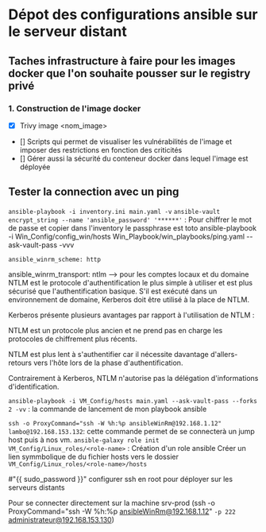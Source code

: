 # Dépot des configurations ansible sur le serveur distant 
## Taches infrastructure à faire pour les images docker que l'on souhaite pousser sur le registry privé

### 1. Construction de l'image docker
- [X] Trivy image <nom_image>
- [] Scripts qui permet de visualiser les vulnérabilités de l'image et imposer des restrictions en fonction des criticités
- [] Gérer aussi la sécurité du conteneur docker dans lequel l'image est déployée


## Tester la connection avec un ping
`ansible-playbook -i inventory.ini main.yaml -v`
`ansible-vault encrypt_string --name 'ansible_password' '******'` : Pour chiffrer le mot de passe et copier dans l'inventory le passphrase est toto
ansible-playbook -i Win_Config/config_win/hosts Win_Playbook/win_playbooks/ping.yaml --ask-vault-pass -vvv

    ansible_winrm_scheme: http

ansible_winrm_transport: ntlm 
    --> pour les comptes locaux et du domaine
NTLM est le protocole d'authentification le plus simple à utiliser et est plus sécurisé que l'authentification basique. S'il est exécuté dans un environnement de domaine, Kerberos doit être utilisé à la place de NTLM.

Kerberos présente plusieurs avantages par rapport à l'utilisation de NTLM :

NTLM est un protocole plus ancien et ne prend pas en charge les protocoles de chiffrement plus récents.

NTLM est plus lent à s'authentifier car il nécessite davantage d'allers-retours vers l'hôte lors de la phase d'authentification.

Contrairement à Kerberos, NTLM n'autorise pas la délégation d'informations d'identification.

`ansible-playbook -i VM_Config/hosts main.yaml --ask-vault-pass --forks 2 -vv` : la commande de lancement de mon playbook ansible

`ssh -o ProxyCommand="ssh -W %h:%p ansibleWinRm@192.168.1.12" lambo@192.168.153.132`: cette commande permet de se connecterà un jump host puis à nos vm.
`ansible-galaxy role init VM_Config/Linux_roles/<role-name>` : Création d'un role ansible
Créer un lien symmbolique de du fichier hosts vers le dossier `VM_Config/Linux_roles/<role-name>/hosts`

  #"{{ sudo_password }}"
  configurer ssh en root pour déployer sur les serveurs distants

Pour se connecter directement sur la machine srv-prod (ssh -o ProxyCommand="ssh -W %h:%p ansibleWinRm@192.168.1.12"  `-p 222` administrateur@192.168.153.130)
